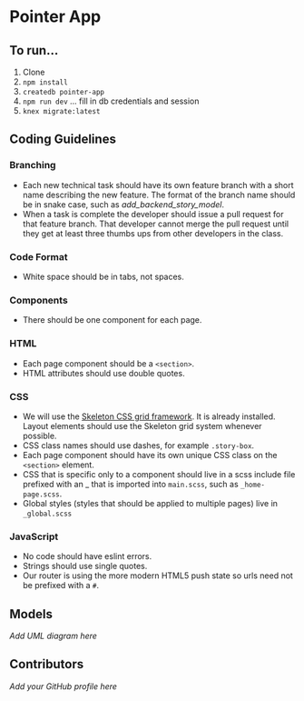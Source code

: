 # Pointer App

## To run...

1. Clone
1. `npm install`
1. `createdb pointer-app`
1. `npm run dev` ... fill in db credentials and session
1. `knex migrate:latest`

## Coding Guidelines

### Branching

* Each new technical task should have its own feature branch with a short name describing the new feature. The format of the branch name should be in snake case, such as *add_backend_story_model*.
* When a task is complete the developer should issue a pull request for that feature branch. That developer cannot merge the pull request until they get at least three thumbs ups from other developers in the class.

### Code Format

* White space should be in tabs, not spaces.

### Components

* There should be one component for each page.

### HTML

* Each page component should be a `<section>`.
* HTML attributes should use double quotes.

### CSS

* We will use the [Skeleton CSS grid framework](http://getskeleton.com/). It is already installed. Layout elements should use the Skeleton grid system whenever possible.
* CSS class names should use dashes, for example `.story-box`.
* Each page component should have its own unique CSS class on the `<section>` element.
* CSS that is specific only to a component should live in a scss include file prefixed with an _ that is imported into `main.scss`, such as `_home-page.scss`.
* Global styles (styles that should be applied to multiple pages) live in `_global.scss`

### JavaScript

* No code should have eslint errors.
* Strings should use single quotes.
* Our router is using the more modern HTML5 push state so urls need not be prefixed with a `#`.

## Models

*Add UML diagram here*

## Contributors

*Add your GitHub profile here*